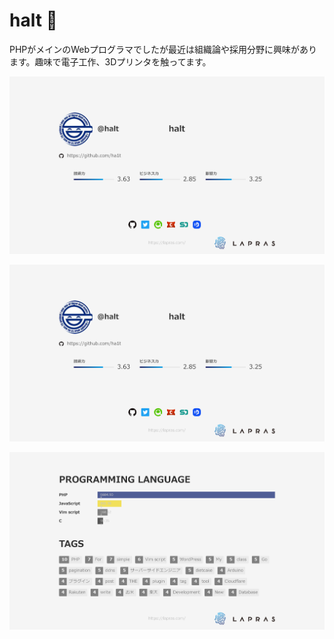 # halt 👋

PHPがメインのWebプログラマでしたが最近は組織論や採用分野に興味があります。趣味で電子工作、3Dプリンタを触ってます。


![LAPLAS slide-summary](https://raw.githubusercontent.com/ha1t/ha1t/master/slide-summary.png)

![LAPLAS slide-summary](slide-summary.png)

![LAPLAS slide-languages-tags](slide-languages-tags.png)

<!--
**ha1t/ha1t** is a ✨ _special_ ✨ repository because its `README.md` (this file) appears on your GitHub profile.

Here are some ideas to get you started:

- 🔭 I’m currently working on ...
- 🌱 I’m currently learning ...
- 👯 I’m looking to collaborate on ...
- 🤔 I’m looking for help with ...
- 💬 Ask me about ...
- 📫 How to reach me: ...
- 😄 Pronouns: ...
- ⚡ Fun fact: ...
-->
